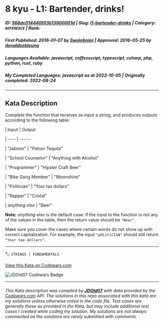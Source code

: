 # 8 kyu - L1: Bartender, drinks!

##### **ID**: [568dc014440f03b13900001d](https://www.codewars.com/kata/568dc014440f03b13900001d) | **Slug**: [l1-bartender-drinks](https://www.codewars.com/kata/568dc014440f03b13900001d) | **Category**: `REFERENCE` | **Rank**: <span style="color:white">8 kyu</span>

##### **First Published**: 2016-01-07 ***by*** [Swolebrain](https://www.codewars.com/users/Swolebrain) | **Approved**: 2016-05-25 ***by*** [donaldsebleung](https://www.codewars.com/users/donaldsebleung)

##### **Languages Available**: javascript, coffeescript, typescript, csharp, php, python, rust, ruby

##### **My Completed Languages**: javascript ***as at*** 2022-10-05 | **Originally completed**: 2022-08-24

---

## Kata Description


Complete the function that receives as input a string, and produces outputs according to the following table:



| Input | Output

| ----  | ------

| "Jabroni" | "Patron Tequila"

| "School Counselor" | "Anything with Alcohol"

| "Programmer" | "Hipster Craft Beer"

| "Bike Gang Member" | "Moonshine"

| "Politician" | "Your tax dollars"

| "Rapper" | "Cristal"

| *anything else* | "Beer"



**Note:** *anything else* is the default case: if the input to the function is not any of the values in the table, then the return value should be `"Beer"`.



Make sure you cover the cases where certain words do not show up with correct capitalization. For example, the input `"pOLitiCIaN"` should still return `"Your tax dollars"`.



---


🏷 `STRINGS | FUNDAMENTALS`


[View this Kata on Codewars.com](https://www.codewars.com/kata/568dc014440f03b13900001d)

![](https://www.codewars.com/users/jdold07/badges/large "JDOld07 Codewars Badge")

---

###### *This Kata description was compiled by [**JDOld07**](https://tpstech.dev) with data provided by the [Codewars.com](https://www.codewars.com) API.  The solutions in this repo associated with this kata are my solutions unless otherwise noted in the code file.  Test cases are generally those as provided in the Kata, but may include additional test cases I created while coding my solution.  My solutions are not always commented as the solutions are rarely submitted with comments.*
